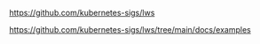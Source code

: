 https://github.com/kubernetes-sigs/lws

https://github.com/kubernetes-sigs/lws/tree/main/docs/examples
